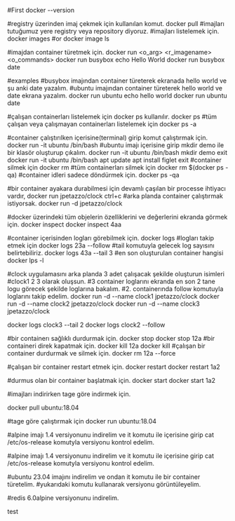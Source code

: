 #First
docker --version

#registry üzerinden imaj çekmek için kullanılan komut.
docker pull <imagename>
#imajları tutuğumuz yere registry veya repository diyoruz.
#imajları listelemek için.
docker images #or
docker image ls


#imajdan container türetmek için.
docker run <o_arg> <r_imagename> <o_commands>
docker run busybox echo Hello World
docker run busybox date

#examples
#busybox imajından container türeterek ekranada hello world ve şu anki date yazalım.
#ubuntu imajından container türeterek hello world ve date ekrana yazalım.
docker run ubuntu echo hello world
docker run ubuntu date

#çalışan containerları listelemek için docker ps kullanılır.
docker ps
#tüm çalışan veya çalışmayan containerları listelemek için 
docker ps -a

#container çalıştırılken içerisine(terminal) girip komut çalıştırmak için.
docker run -it ubuntu /bin/bash
#ubuntu imajı içerisine girip mkdir demo ile bir klasör oluşturup çıkalım.
docker run -it ubuntu /bin/bash
mkdir demo
exit
docker run -it ubuntu /bin/bash
apt update 
apt install figlet
exit
#container silmek için
docker rm <containerid>
#tüm containerları silmek için
docker rm $(docker ps -qa)
#container idleri sadece döndürmek için.
docker ps -qa


#bir container ayakara durabilmesi için devamlı çaşılan bir processe ihtiyacı vardır,
docker run jpetazzo/clock
ctrl+c
#arka planda container çalıştırmak istiyorsak.
docker run -d jpetazzo/clock

#docker üzerindeki tüm objelerin özelliklerini ve değerlerini ekranda görmek için.
docker inspect <objectid>
docker inspect 4aa

#container içerisinden logları görebilmek için.
docker logs
#logları takip etmek için
docker logs 23a --follow 
#tail komutuyla gelecek log sayısını belirtebiliriz.
docker logs 43a --tail 3
#en son oluşturulan container hangisi
docker lps -l

#clock uygulamasını arka planda 3 adet çalışacak şekilde oluşturun isimleri
#clock1 2 3 olarak oluşsun.
#3 container loglarını ekranda en son 2 tane logu görecek şekilde loglarına bakalım.
#2. containerında follow komutuyla loglarını takip edelim.
docker run -d --name clock1 jpetazzo/clock
docker run -d --name clock2 jpetazzo/clock
docker run -d --name clock3 jpetazzo/clock

docker logs clock3 --tail 2
docker logs clock2 --follow 

#bir containerı sağlıklı durdurmak için.
docker stop <containerid>
docker stop 12a
#bir containeri direk kapatmak için.
docker kill 12a
docker kill <containerid>
#çalışan bir container durdurmak ve silmek için.
docker rm 12a --force

#çalışan bir container restart etmek için.
docker restart <containerid>
docker restart 1a2

#durmus olan bir container başlatmak için.
docker start <containerid>
docker start 1a2

#imajları indirirken tage göre indirmek için.

docker pull ubuntu:18.04

#tage göre çalıştırmak için
docker run ubuntu:18.04

#alpine imajı 1.4 versiyonunu indirelim ve it komutu ile içerisine girip
cat /etc/os-release komutyla versiyonu kontrol edelim. 

#alpine imajı 1.4 versiyonunu indirelim ve it komutu ile içerisine girip
cat /etc/os-release komutyla versiyonu kontrol edelim. 

#ubuntu 23.04 imajını indirelim ve ondan it komutu ile bir container türetelim.
#yukarıdaki komutu kullanarak versiyonu görüntüleyelim.

#redis 6.0alpine versiyonunu indirelim.

test
